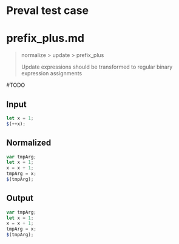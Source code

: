# Preval test case

# prefix_plus.md

> normalize > update > prefix_plus
>
> Update expressions should be transformed to regular binary expression assignments

#TODO

## Input

`````js filename=intro
let x = 1;
$(++x);
`````

## Normalized

`````js filename=intro
var tmpArg;
let x = 1;
x = x + 1;
tmpArg = x;
$(tmpArg);
`````

## Output

`````js filename=intro
var tmpArg;
let x = 1;
x = x + 1;
tmpArg = x;
$(tmpArg);
`````
